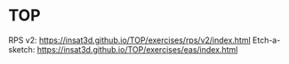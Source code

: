 # TOP
RPS v2: https://insat3d.github.io/TOP/exercises/rps/v2/index.html
Etch-a-sketch: https://insat3d.github.io/TOP/exercises/eas/index.html
